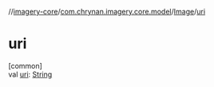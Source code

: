 //[imagery-core](../../../index.md)/[com.chrynan.imagery.core.model](../index.md)/[Image](index.md)/[uri](uri.md)

# uri

[common]\
val [uri](uri.md): [String](https://kotlinlang.org/api/latest/jvm/stdlib/kotlin/-string/index.html)
